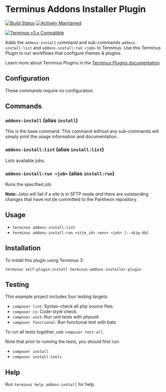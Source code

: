 # Terminus Addons Installer Plugin

[![Build Status](https://github.com/pantheon-systems/terminus-addons-installer-plugin/actions/workflows/test.yml/badge.svg)](https://github.com/pantheon-systems/terminus-addons-installer-plugin/actions/workflows/test.yml)
[![Actively Maintained](https://img.shields.io/badge/Pantheon-Actively_Maintained-yellow?logo=pantheon&color=FFDC28)](https://pantheon.io/docs/oss-support-levels#actively-maintained-support)

[![Terminus v3.x Compatible](https://img.shields.io/badge/terminus-3.x-green.svg)](https://github.com/pantheon-systems/terminus-addons-installer-plugin/tree/3.x)

Adds the `addons-install` command and sub-commands `addons-install:list` and `addons-install:run <job>` to Terminus. Use this Terminus Plugin to run workflows that configure themes & plugins.

Learn more about Terminus Plugins in the
[Terminus Plugins documentation](https://pantheon.io/docs/terminus/plugins)

## Configuration

These commands require no configuration

## Commands

### `addons-install` (alias `install`)

This is the base command. This command without any sub-commands will simply print the usage information and documentation.

### `addons-install:list` (alias `install:list`)

Lists available  jobs.

### `addons-install:run <job>` (alias `install:run`)

Runs the specified job.

**Note:** Jobs will fail if a site is in SFTP mode _and_ there are outstanding changes that have not be committed to the Pantheon repository.

<!-- TODO: add the flag support in a future release
#### Flags

* `--skip-db`: If included, the job will be run without a database connection.
-->
## Usage
* `terminus addons-install:list`
* `terminus addons-install:run <site_id>.<env> <job> [--skip-db]`

## Installation

To install this plugin using Terminus 3:
```
terminus self:plugin:install terminus-addons-installer-plugin
```

## Testing
This example project includes four testing targets:

* `composer lint`: Syntax-check all php source files.
* `composer cs`: Code-style check.
* `composer unit`: Run unit tests with phpunit
* `composer functional`: Run functional test with bats

To run all tests together, use `composer test:all`.

Note that prior to running the tests, you should first run:
* `composer install`
* `composer install-tools`

## Help
Run `terminus help addons-install` for help.
